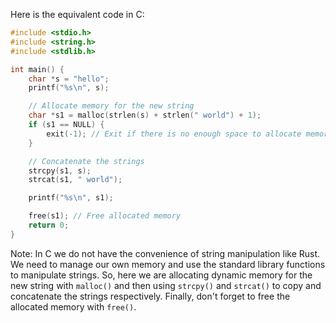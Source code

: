 Here is the equivalent code in C:

```c
#include <stdio.h>
#include <string.h>
#include <stdlib.h>

int main() {
    char *s = "hello";
    printf("%s\n", s);

    // Allocate memory for the new string
    char *s1 = malloc(strlen(s) + strlen(" world") + 1);
    if (s1 == NULL) {
        exit(-1); // Exit if there is no enough space to allocate memory
    }

    // Concatenate the strings
    strcpy(s1, s);
    strcat(s1, " world");

    printf("%s\n", s1);

    free(s1); // Free allocated memory
    return 0;
}
```

Note: In C we do not have the convenience of string manipulation like Rust. We need to manage our own memory and use the standard library functions to manipulate strings. So, here we are allocating dynamic memory for the new string with `malloc()` and then using `strcpy()` and `strcat()` to copy and concatenate the strings respectively. Finally, don't forget to free the allocated memory with `free()`.
